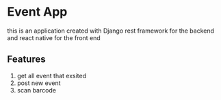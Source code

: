 # Event App 
this is an application created with Django rest framework for the backend and react native for the front end 
## Features
1. get all event that exsited
2. post new event
3. scan barcode 
